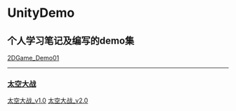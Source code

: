 # UnityDemo

## 个人学习笔记及编写的demo集

[2DGame_Demo01](https://github.com/justguang/UnityDemo/releases/tag/2DGame_Demo01)

*********************************************************************************************

### [太空大战](https://github.com/justguang/UnityDemo/tree/airplane)
[太空大战_v1.0](https://github.com/justguang/UnityDemo/releases/tag/airplane_v1.0)
[太空大战_v2.0](https://github.com/justguang/UnityDemo/releases/tag/airplane_v2.0)


